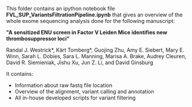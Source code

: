 This folder contains an ipython notebook file **FVL_SUP_VariantsFiltrationPipeline.ipynb** that gives an overview of the whole exome sequencing analysis done for the following manuscript:

**"A sensitized ENU screen in Factor V Leiden Mice identifies new thrombosuppressor loci"**

Randal J. Westrick\*, Kärt Tomberg\*, Guojing Zhu, Amy E. Siebert, Mary E. Winn, Sarah L. Dobies, Sara L. Manning, Marisa A. Brake, Audrey Cleuren, David R. Siemieniak, Jishu Xu, Jun Z. Li, and David Ginsburg

It contains:
* Information about raw fastq file location
* Overview of the alignment, variant calling and annotation
* All in-house developed scripts for variant filtering
